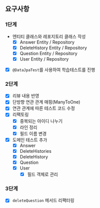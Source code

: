 ## 요구사항

### 1단계

- 엔티티 클래스와 레포지토리 클래스 작성
    - [X] Answer Entity / Repository
    - [X] DeleteHistory Entity / Repository
    - [X] Question Entity / Repository
    - [X] User Entity / Repository

- [X] `@DataJpaTest`를 사용하여 학습테스트를 진행

### 2단계

- [x] 리뷰 내용 반영
- [X] 단방향 연관 관계 매핑(ManyToOne)
- [X] 연관 관계에 따른 테스트 코드 수정
- [X] 리팩토링
  - [X] 중복되는 아이디 나누기
  - [X] 라인 정리
  - [X] 필드 이름 변경
- [X] 도메인 테스트 추가
  - [X] Answer
  - [X] DeleteHistories
  - [X] DeleteHistory
  - [X] Question
  - [X] User
    - [X] 필드 객체로 관리

### 3단계
- [X] `deleteQuestion` 메서드 리팩터링
